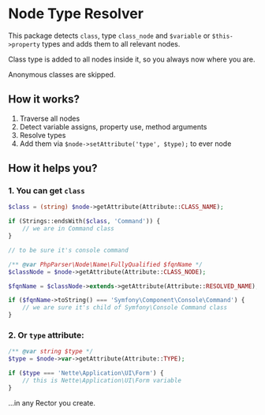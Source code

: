 # Node Type Resolver

This package detects `class`, type `class_node` and `$variable` or `$this->property` types and adds them to all relevant nodes.

Class type is added to all nodes inside it, so you always now where you are. 

Anonymous classes are skipped.


## How it works?

1. Traverse all nodes
2. Detect variable assigns, property use, method arguments
3. Resolve types 
4. Add them via `$node->setAttribute('type', $type);` to ever node


## How it helps you?

### 1. You can get `class`

```php
$class = (string) $node->getAttribute(Attribute::CLASS_NAME);

if (Strings::endsWith($class, 'Command')) {
    // we are in Command class
}

// to be sure it's console command

/** @var PhpParser\Node\Name\FullyQualified $fqnName */
$classNode = $node->getAttribute(Attribute::CLASS_NODE);

$fqnName = $classNode->extends->getAttribute(Attribute::RESOLVED_NAME);

if ($fqnName->toString() === 'Symfony\Component\Console\Command') {
    // we are sure it's child of Symfony\Console Command class
}
```

### 2. Or `type` attribute:

```php
/** @var string $type */
$type = $node->var->getAttribute(Attribute::TYPE);

if ($type === 'Nette\Application\UI\Form') {
    // this is Nette\Application\UI\Form variable
}
```

...in any Rector you create.
